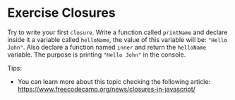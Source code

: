 # Exercise Closures

Try to write your first `closure`. Write a function called `printName` and declare inside it a variable called `helloName`, the value of this variable will be: `"Hello John"`.
Also declare a function named `inner` and return the `helloName` variable.
The purpose is printing `"Hello John"` in the console.

Tips:
- You can learn more about this topic checking the following article: https://www.freecodecamp.org/news/closures-in-javascript/
 